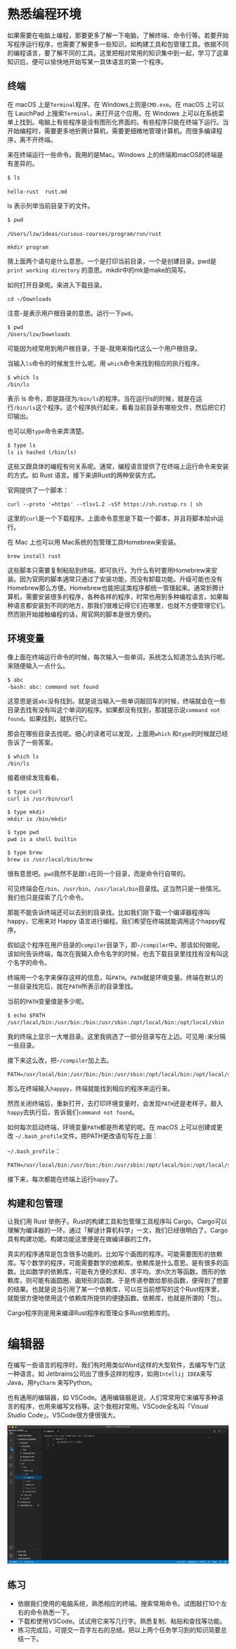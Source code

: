# 熟悉编程环境



如果需要在电脑上编程，那要更多了解一下电脑，了解终端、命令行等。若要开始写程序运行程序，也需要了解更多一些知识，如构建工具和包管理工具。依据不同的编程语言，要了解不同的工具。这里把相对常用的知识集中到一起，学习了这章知识后，便可以愉快地开始写某一具体语言的第一个程序。



## 终端



在 macOS 上是`Terminal`程序。在 Windows上则是`CMD.exe`。在 macOS 上可以在 LauchPad 上搜索`Terminal`，来打开这个应用。在 Windows 上可以在系统菜单上找到。电脑上有些程序是没有图形化界面的。有些程序只能在终端下运行。当开始编程时，需要更多地折腾计算机，需要更细微地管理计算机。而很多编译程序，离不开终端。



来在终端运行一些命令。我用的是Mac。Windows 上的终端和macOS的终端是有差异的。

```shell
$ ls  

hello-rust	rust.md
```



ls 表示列举当前目录下的文件。



```shell
$ pwd
 
/Users/lzw/ideas/curious-courses/program/run/rust
```

```
mkdir program
```



猜上面两个语句是什么意思。一个是打印当前目录，一个是创建目录。pwd是 `print working directory` 的意思。mkdir中的mk是make的简写。



如何打开目录呢。来进入下载目录。

```shell
cd ~/Downloads
```

注意`~`是表示用户根目录的意思。运行一下`pwd`。

```shell
$ pwd
/Users/lzw/Downloads
```

可能因为经常用到用户根目录，于是`~`就用来指代这么一个用户根目录。



当输入`ls`命令的时候发生什么呢。用 `which`命令来找到相应的执行程序。



```shell
$ which ls
/bin/ls
```



表示 ls 命令，即是路径为`/bin/ls`的程序。当在运行ls的时候，就是在运行`/bin/ls`这个程序。这个程序执行起来，看看当前目录有哪些文件，然后把它打印输出。



也可以用`type`命令来弄清楚。

```shell
$ type ls
ls is hashed (/bin/ls)
```



这些又跟具体的编程有何关系呢。通常，编程语言提供了在终端上运行命令来安装的方式。如 Rust 语言。接下来讲Rust的两种安装方式。



官网提供了一个脚本：

```shell
curl --proto '=https' --tlsv1.2 -sSf https://sh.rustup.rs | sh
```



这里的`curl`是一个下载程序。上面命令意思是下载一个脚本，并且将脚本给sh运行。



在 Mac 上也可以用 Mac系统的包管理工具Homebrew来安装。

```shell
brew install rust
```



这些脚本只需要复制粘贴到终端，即可执行。为什么有时要用Homebrew来安装。因为官网的脚本通常只通过了安装功能，而没有卸载功能。升级可能也没有Homebrew那么方便。Homebrew也能把这类程序都统一管理起来。通常折腾计算机，需要安装很多的程序，各种各样的程序，时常也用到多种编程语言。如果每种语言都安装到不同的地方，那我们很难记得它们在哪里，也就不方便管理它们。然而刚开始接触编程的话，用官网的脚本是很方便的。



## 环境变量



像上面在终端运行命令的时候，每次输入一些单词，系统怎么知道怎么去执行呢。来随便输入一点什么。

```shell
$ abc
-bash: abc: command not found
```

这意思是说`abc`没有找到。就是说当输入一些单词敲回车的时候，终端就会在一些目录去找有没有叫这个单词的程序。如果都没有找到，那就提示说`command not found`。如果找到，就执行它。



那会在哪些目录去找呢。细心的读者可以发现，上面用`which` 和`type`的时候就已经告诉了一些答案。

```shell
$ which ls
/bin/ls
```

接着继续发现看看。

```shell
$ type curl
curl is /usr/bin/curl
```

```shell
$ type mkdir
mkdir is /bin/mkdir
```

```shell
$ type pwd
pwd is a shell builtin
```

```shell
$ type brew
brew is /usr/local/bin/brew
```

很有意思吧。`pwd`竟然不是跟`ls`在同一个目录，而是命令行自带的。



可见终端会在`/bin`、`/usr/bin`、`/usr/local/bin`目录找。这当然只是一些情况。我们也只是探索了几个命令。



那能不能告诉终端还可以去别的目录找。比如我们刚下载一个编译器程序叫 happy，它用来对 Happy 语言进行编程。我们希望在终端就能调用这个happy程序。



假如这个程序在用户目录的`compiler`目录下，即`~/compiler`中。那该如何做呢。该如何告诉终端，每次在我输入命令名字的时候，也去下载目录里找找有没有叫这个名字的命令。



终端用一个名字来保存这样的信息，叫`PATH`。`PATH`就是环境变量。终端在默认的一些目录找完后，就在`PATH`所表示的目录里找。



当前的`PATH`变量值是多少呢。



```shell
$ echo $PATH
/usr/local/bin:/usr/bin:/bin:/usr/sbin:/opt/local/bin:/opt/local/sbin
```

我的终端上显示一大堆目录。这里我挑选了一部分目录写在上边。可见用`:`来分隔一些目录。



接下来这么改，把`~/compiler`加上去。

```shell
PATH=/usr/local/bin:/usr/bin:/bin:/usr/sbin:/opt/local/bin:/opt/local/sbin:~/compiler
```

那么在终端输入`happpy`，终端就能找到相应的程序来运行来。



然而关闭终端后，重新打开，去打印环境变量时，会发现`PATH`还是老样子。敲入`happy`去执行后，告诉我们`command not found`。



如何每次启动终端，环境变量`PATH`都是所希望的呢。在 macOS 上可以创建或更改 `~/.bash_profile`文件。把PATH更改语句写在上面：



`~/.bash_profile`：

```shell
PATH=/usr/local/bin:/usr/bin:/bin:/usr/sbin:/opt/local/bin:/opt/local/sbin:~/compiler
```



接下来，每次都能在终端上运行`happy`了。



## 构建和包管理



让我们用 Rust 举例子。Rust的构建工具和包管理工具程序叫 Cargo。Cargo可以理解为编译器的一环。通过「解谜计算机科学」一文，我们已经很明白了。Cargo具有构建功能。构建功能这里便是在做编译器的工作。



真实的程序通常是包含很多功能的。比如写个画图的程序。可能需要图形的依赖库。写个数学的程序，可能需要数学的依赖库。依赖库是什么意思。是有很多的函数。比如数学的依赖库，可能有方便的求和、求平均、求n次方等函数。图形的依赖库，则可能有画圆圈、画矩形的函数。于是传递参数给那些函数，便得到了想要的结果。也就是说当引用了某一个依赖库，可以在当前想写的这个Rust程序里，就能很方便地使用这个依赖库所提供的便捷函数。依赖库，也就是所谓的「包」。



Cargo程序则是用来编译Rust程序和管理众多Rust依赖库的。



# 编辑器



在编写一些语言的程序时，我们有时用类似Word这样的大型软件，去编写专门这一种语言。如 Jetbrains公司出了很多这样的程序，如用`Intellij IDEA`来写Java，用`PyCharm` 来写Python。



也有通用的编辑器，如 VSCode。通用编辑器是说，人们常常用它来编写多种语言的程序，也用来编写文档等。这个我相对常用。VSCode全名叫「Visual Studio Code」。VSCode很方便很强大。



![vscode](./img/vscode.png)



## 练习



* 依据我们使用的电脑系统，熟悉相应的终端。搜索常用命令。试图敲打10个左右的命令熟悉一下。
* 下载和使用VSCode。试试用它来写几行字。熟悉复制、粘贴和查找等功能。
* 练习完成后，可提交一百字左右的总结。把以上两个任务学习到的知识简要总结一下。

